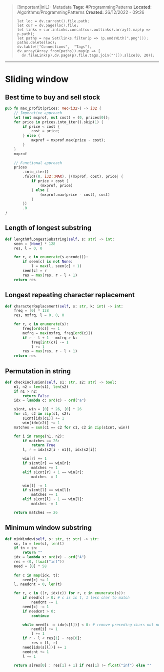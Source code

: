 > [!important|inIL]- Metadata
> **Tags:** #ProgrammingPatterns 
> **Located:** Algorithms/ProgrammingPatterns
> **Created:** 26/12/2022 - 09:26
> ```dataviewjs
>let loc = dv.current().file.path;
>let cur = dv.page(loc).file;
>let links = cur.inlinks.concat(cur.outlinks).array().map(p => p.path);
>let paths = new Set(links.filter(p => !p.endsWith(".png")));
>paths.delete(loc);
>dv.table(["Connections",  "Tags"], dv.array(Array.from(paths)).map(p => [
>   dv.fileLink(p),dv.page(p).file.tags.join("")]).slice(0, 20));
> ```

___
# Sliding window
## Best time to buy and sell stock 
```rust
pub fn max_profit(prices: Vec<i32>) -> i32 {
    // Imperative approach
    let (mut mxprof, mut cost) = (0, prices[0]);
    for price in prices.into_iter().skip(1) {
        if price < cost {
            cost = price;
        } else {
            mxprof = mxprof.max(price - cost);
        }
    }
    mxprof
    
    // Functional approach 
    prices
        .into_iter()
        .fold((0, i32::MAX), |(mxprof, cost), price| {
            if price < cost {
                (mxprof, price)
            } else {
                (mxprof.max(price - cost), cost)
            }
        })
        .0
}
```

## Length of longest substring
```python
def lengthOfLongestSubstring(self, s: str) -> int:
    seen = [None] * 128
    res, l = 0, 0

    for r, c in enumerate(s.encode()):
        if seen[c] is not None:
            l = max(l, seen[c] + 1)
        seen[c] = r
        res = max(res, r - l + 1)
    return res
```

## Longest repeating character replacement 
```python
def characterReplacement(self, s: str, k: int) -> int:
    freq = [0] * 128
    res, mxfrq, l = 0, 0, 0

    for r, c in enumerate(s):
        freq[ord(c)] += 1
        mxfrq = max(mxfrq, freq[ord(c)])
        if r - l + 1 - mxfrq > k:
            freq[int(c)] -= 1
            l += 1
        res = max(res, r - l + 1)
    return res
```

## Permutation in string 
```python
def checkInclusion(self, s1: str, s2: str) -> bool:
    n1, n2 = len(s1), len(s2)
    if n1 > n2:
        return False
    idx = lambda c: ord(c) - ord("a")

    s1cnt, win = [0] * 26, [0] * 26
    for c1, c2 in zip(s1, s2):
        s1cnt[idx(c1)] += 1
        win[idx(c2)] += 1
    matches = sum(c1 == c2 for c1, c2 in zip(s1cnt, win))

    for i in range(n1, n2):
        if matches == 26:
            return True
        l, r = idx(s2[i - n1]), idx(s2[i])

        win[r] += 1
        if s1cnt[r] == win[r]:
            matches += 1
        elif s1cnt[r] + 1 == win[r]:
            matches -= 1

        win[l] -= 1
        if s1cnt[l] == win[l]:
            matches += 1
        elif s1cnt[l] - 1 == win[l]:
            matches -= 1

    return matches == 26
```

## Minimum window substring
```python
def minWindow(self, s: str, t: str) -> str:
    sn, tn = len(s), len(t)
    if tn > sn:
        return ""
    idx = lambda x: ord(x) - ord("A")
    res = (0, float("inf"))
    need = [0] * 58
    
    for c in map(idx, t):
        need[c] += 1
    l, needcnt = 0, len(t)

    for r, c in ((r, idx(c)) for r, c in enumerate(s)):
        if need[c] > 0: # c is in t, 1 less char to match
            needcnt -= 1
        need[c] -= 1
        if needcnt > 0: 
            continue

        while need[i := idx(s[l])] < 0: # remove preceding chars not needed
            need[i] += 1
            l += 1
        if r - l < res[1] - res[0]: 
            res = (l, r)
        need[idx(s[l])] += 1
        needcnt += 1
        l += 1

    return s[res[0] : res[1] + 1] if res[1] != float("inf") else ""
```